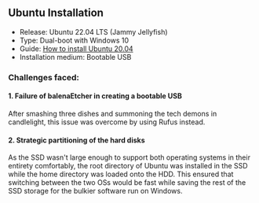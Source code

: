 ## Ubuntu Installation

+ Release: Ubuntu 22.04 LTS (Jammy Jellyfish)
+ Type: Dual-boot with Windows 10
+ Guide: [How to install Ubuntu 20.04](https://medium.com/linuxforeveryone/how-to-install-ubuntu-20-04-and-dual-boot-alongside-windows-10-323a85271a73)
+ Installation medium: Bootable USB

### Challenges faced:
#### 1. Failure of balenaEtcher in creating a bootable USB  
After smashing three dishes and summoning the tech demons in candlelight, this issue was overcome by using Rufus instead.

#### 2. Strategic partitioning of the hard disks 
As the SSD wasn't large enough to support both operating systems in their entirety comfortably, the root directory of Ubuntu was installed in the SSD while the home directory was loaded onto the HDD. This ensured that switching between the two OSs would be fast while saving the rest of the SSD storage for the bulkier software run on Windows.
